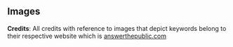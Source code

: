 ## Images

**Credits**: All credits with reference to images that depict keywords belong to their respective website which is [answerthepublic.com](https://answerthepublic.com/)